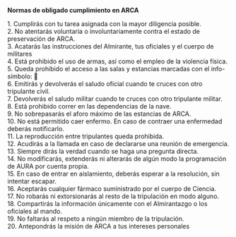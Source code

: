 **Normas de obligado cumplimiento en ARCA**

  1\. Cumplirás con tu tarea asignada con la mayor diligencia posible\.\
  2\. No atentarás voluntaria o involuntariamente contra el estado de preservación de ARCA\.\
  3\. Acatarás las instrucciones del Almirante, tus oficiales y el cuerpo de militares\
  4\. Está prohibido el uso de armas, así como el empleo de la violencia física\.\
  5\. Queda prohibido el acceso a las salas y estancias marcadas con el info\-símbolo: 🚫\
  6\. Emitirás y devolverás el saludo oficial cuando te cruces con otro tripulante civil\.\
  7\. Devolverás el saludo militar cuando te cruces con otro tripulante militar\.\
  8\. Está prohibido correr en las dependencias de la nave\.\
  9\. No sobrepasarás el aforo máximo de las estancias de ARCA\.\
  10\. No está permitido caer enfermo\. En caso de contraer una enfermedad deberás notificarlo\.\
  11\. La reproducción entre tripulantes queda prohibida\.\
  12\. Acudirás a la llamada en caso de declararse una reunión de emergencia\.\
  13\. Siempre dirás la verdad cuando se haga una pregunta directa\.\
  14\. No modificarás, extenderás ni alterarás de algún modo la programación de AURA por cuenta propia\.\
  15\. En caso de entrar en aislamiento, deberás esperar a la resolución, sin intentar escapar\.\
  16\. Aceptarás cualquier fármaco suministrado por el cuerpo de Ciencia\.\
  17\. No robarás ni extorsionarás al resto de la tripulación en modo alguno\.\
  18\. Compartirás la información únicamente con el Almirantazgo o los oficiales al mando\.\
  19\. No faltarás al respeto a ningún miembro de la tripulación\.\
  20\. Antepondrás la misión de ARCA a tus intereses personales
